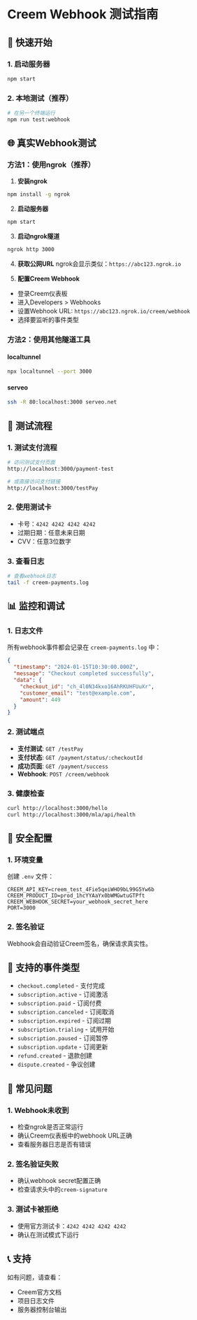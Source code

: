 # Creem Webhook 测试指南

## 🚀 快速开始

### 1. 启动服务器
```bash
npm start
```

### 2. 本地测试（推荐）
```bash
# 在另一个终端运行
npm run test:webhook
```

## 🌐 真实Webhook测试

### 方法1：使用ngrok（推荐）

1. **安装ngrok**
```bash
npm install -g ngrok
```

2. **启动服务器**
```bash
npm start
```

3. **启动ngrok隧道**
```bash
ngrok http 3000
```

4. **获取公网URL**
ngrok会显示类似：`https://abc123.ngrok.io`

5. **配置Creem Webhook**
- 登录Creem仪表板
- 进入Developers > Webhooks
- 设置Webhook URL: `https://abc123.ngrok.io/creem/webhook`
- 选择要监听的事件类型

### 方法2：使用其他隧道工具

#### localtunnel
```bash
npx localtunnel --port 3000
```

#### serveo
```bash
ssh -R 80:localhost:3000 serveo.net
```

## 🧪 测试流程

### 1. 测试支付流程
```bash
# 访问测试支付页面
http://localhost:3000/payment-test

# 或直接访问支付链接
http://localhost:3000/testPay
```

### 2. 使用测试卡
- 卡号：`4242 4242 4242 4242`
- 过期日期：任意未来日期
- CVV：任意3位数字

### 3. 查看日志
```bash
# 查看webhook日志
tail -f creem-payments.log
```

## 📊 监控和调试

### 1. 日志文件
所有webhook事件都会记录在 `creem-payments.log` 中：
```json
{
  "timestamp": "2024-01-15T10:30:00.000Z",
  "message": "Checkout completed successfully",
  "data": {
    "checkout_id": "ch_4l0N34kxo16AhRKUHFUuXr",
    "customer_email": "test@example.com",
    "amount": 449
  }
}
```

### 2. 测试端点
- **支付测试**: `GET /testPay`
- **支付状态**: `GET /payment/status/:checkoutId`
- **成功页面**: `GET /payment/success`
- **Webhook**: `POST /creem/webhook`

### 3. 健康检查
```bash
curl http://localhost:3000/hello
curl http://localhost:3000/mla/api/health
```

## 🔐 安全配置

### 1. 环境变量
创建 `.env` 文件：
```env
CREEM_API_KEY=creem_test_4Fie5qeiWHO9bL99G5Yw6b
CREEM_PRODUCT_ID=prod_1hcYYAaYx0bWMGwtuGTPft
CREEM_WEBHOOK_SECRET=your_webhook_secret_here
PORT=3000
```

### 2. 签名验证
Webhook会自动验证Creem签名，确保请求真实性。

## 📝 支持的事件类型

- `checkout.completed` - 支付完成
- `subscription.active` - 订阅激活
- `subscription.paid` - 订阅付费
- `subscription.canceled` - 订阅取消
- `subscription.expired` - 订阅过期
- `subscription.trialing` - 试用开始
- `subscription.paused` - 订阅暂停
- `subscription.update` - 订阅更新
- `refund.created` - 退款创建
- `dispute.created` - 争议创建

## 🐛 常见问题

### 1. Webhook未收到
- 检查ngrok是否正常运行
- 确认Creem仪表板中的webhook URL正确
- 查看服务器日志是否有错误

### 2. 签名验证失败
- 确认webhook secret配置正确
- 检查请求头中的`creem-signature`

### 3. 测试卡被拒绝
- 使用官方测试卡：`4242 4242 4242 4242`
- 确认在测试模式下运行

## 📞 支持

如有问题，请查看：
- Creem官方文档
- 项目日志文件
- 服务器控制台输出
